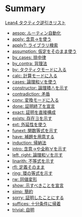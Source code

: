 # Summary

[Lean4 タクティク逆引きリスト](./README.md)

- [aesop: ルーティン自動化]()
- [apply: 含意→を使う](./apply.md)
- [apply?: ライブラリ検索]()
- [assumption: 仮定をそのまま使う](./assumption.md)
- [by_cases: 排中律](./by_cases.md)
- [by_contra: 背理法](./by_contra.md)
- [by: タクティクモードに入る](./by.md)
- [calc: 計算モードに入る](./calc.md)
- [cases: 論理和∨を使う](./cases.md)
- [constructor: 論理積∧を示す](./constructor.md)
- [contradiction: 矛盾](./contradiction.md)
- [conv: 変換モードに入る](./conv.md)
- [done: 証明終了を宣言](./done.md)
- [exact: 証明を直接構成](./exact.md)
- [exists: 存在∃を示す](./exists.md)
- [ext: 外延性を使う](./ext.md)
- [funext: 関数等式を示す](./funext.md)
- [have: 補題を用意する](./have.md)
- [induction: 帰納法](./induction.md)
- [intro: 含意→や全称∀を示す](./intro.md)
- [left, right: 論理和∨を示す](./left_right.md)
- [linarith: 不等式を示す]()
- [rfl: 定義そのまま](./rfl.md)
- [ring: 環の等式を示す]()
- [rw: 同値変形](./rw.md)
- [show: 示すべきことを宣言](./show.md)
- [simp: 簡約](./simp.md)
- [sorry: 証明したことにする](./sorry.md)
- [suffices: 十分条件に帰着](./suffices.md)
- [trivial: 自明](./trivial.md)